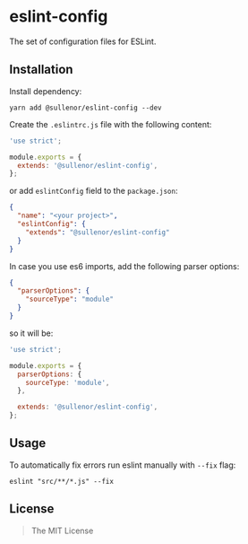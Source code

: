 eslint-config
=============

The set of configuration files for ESLint.


## Installation

Install dependency:
```
yarn add @sullenor/eslint-config --dev
```

Create the `.eslintrc.js` file with the following content:
```js
'use strict';

module.exports = {
  extends: '@sullenor/eslint-config',
};
```

or add `eslintConfig` field to the `package.json`:
```json
{
  "name": "<your project>",
  "eslintConfig": {
    "extends": "@sullenor/eslint-config"
  }
}
```

In case you use es6 imports, add the following parser options:
```json
{
  "parserOptions": {
    "sourceType": "module"
  }
}
```

so it will be:
```js
'use strict';

module.exports = {
  parserOptions: {
    sourceType: 'module',
  },

  extends: '@sullenor/eslint-config',
};
```


## Usage

To automatically fix errors run eslint manually with `--fix` flag:
```shell
eslint "src/**/*.js" --fix
```


## License

> The MIT License

